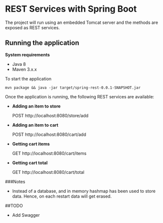 # REST Services with Spring Boot

The project will run using an embedded Tomcat server and the methods are exposed as REST services.

## Running the application

**System requirements**

- Java 8
- Maven 3.x.x

To start the application

    mvn package && java -jar target/spring-rest-0.0.1-SNAPSHOT.jar


Once the application is running, the following REST services are available:


* **Adding an item to store**

  POST  http://localhost:8080/store/add

* **Adding an item to cart**

  POST  http://localhost:8080/cart/add
    
* **Getting cart items**

  GET  http://localhost:8080/cart/items
    
* **Getting cart total**

   GET http://localhost:8080/cart/total

    
###Notes
- Instead of a database, and in memory hashmap has been used to store data. Hence, on each restart data will get erased.

##TODO
- Add Swagger
